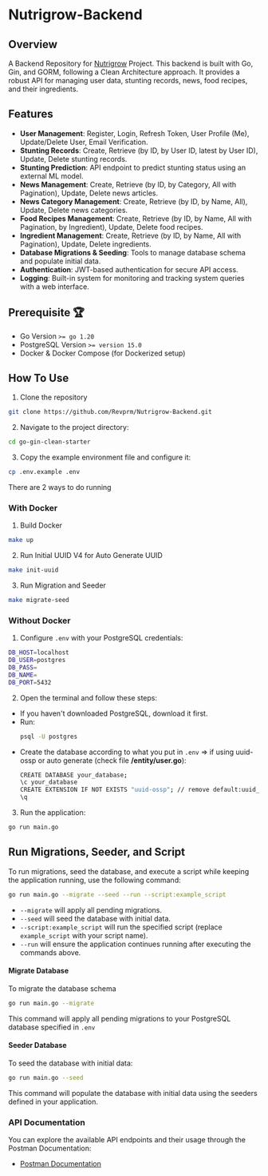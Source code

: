 # Nutrigrow-Backend

## Overview
A Backend Repository for [Nutrigrow](https://github.com/Logiqode/Nutrigrow) Project. This backend is built with Go, Gin, and GORM, following a Clean Architecture approach. It provides a robust API for managing user data, stunting records, news, food recipes, and their ingredients.

## Features
- **User Management**: Register, Login, Refresh Token, User Profile (Me), Update/Delete User, Email Verification.
- **Stunting Records**: Create, Retrieve (by ID, by User ID, latest by User ID), Update, Delete stunting records.
- **Stunting Prediction**: API endpoint to predict stunting status using an external ML model.
- **News Management**: Create, Retrieve (by ID, by Category, All with Pagination), Update, Delete news articles.
- **News Category Management**: Create, Retrieve (by ID, by Name, All), Update, Delete news categories.
- **Food Recipes Management**: Create, Retrieve (by ID, by Name, All with Pagination, by Ingredient), Update, Delete food recipes.
- **Ingredient Management**: Create, Retrieve (by ID, by Name, All with Pagination), Update, Delete ingredients.
- **Database Migrations & Seeding**: Tools to manage database schema and populate initial data.
- **Authentication**: JWT-based authentication for secure API access.
- **Logging**: Built-in system for monitoring and tracking system queries with a web interface.

## Prerequisite 🏆
- Go Version `>= go 1.20`
- PostgreSQL Version `>= version 15.0`
- Docker & Docker Compose (for Dockerized setup)

## How To Use
1. Clone the repository
  ```bash
  git clone https://github.com/Revprm/Nutrigrow-Backend.git
  ```
2. Navigate to the project directory:
  ```bash
  cd go-gin-clean-starter
  ```
3. Copy the example environment file and configure it:
  ```bash 
  cp .env.example .env
  ```
There are 2 ways to do running
### With Docker
1. Build Docker
  ```bash
  make up
  ```
2. Run Initial UUID V4 for Auto Generate UUID
  ```bash
  make init-uuid
  ```
3. Run Migration and Seeder
  ```bash
  make migrate-seed
  ```

### Without Docker
1. Configure `.env` with your PostgreSQL credentials:
  ```bash
  DB_HOST=localhost
  DB_USER=postgres
  DB_PASS=
  DB_NAME=
  DB_PORT=5432
  ```
2. Open the terminal and follow these steps:
  - If you haven't downloaded PostgreSQL, download it first.
  - Run:
    ```bash
    psql -U postgres
    ```
  - Create the database according to what you put in `.env` => if using uuid-ossp or auto generate (check file **/entity/user.go**):
    ```bash
    CREATE DATABASE your_database;
    \c your_database
    CREATE EXTENSION IF NOT EXISTS "uuid-ossp"; // remove default:uuid_generate_v4() if you not use you can uncomment code in user_entity.go
    \q
    ``` 
3. Run the application:
  ```bash
  go run main.go
  ```

## Run Migrations, Seeder, and Script
To run migrations, seed the database, and execute a script while keeping the application running, use the following command:

```bash
go run main.go --migrate --seed --run --script:example_script
```

- ``--migrate`` will apply all pending migrations.
- ``--seed`` will seed the database with initial data.
- ``--script:example_script`` will run the specified script (replace ``example_script`` with your script name).
- ``--run`` will ensure the application continues running after executing the commands above.

#### Migrate Database 
To migrate the database schema 
```bash
go run main.go --migrate
```
This command will apply all pending migrations to your PostgreSQL database specified in `.env`

#### Seeder Database 
To seed the database with initial data:
```bash
go run main.go --seed
```
This command will populate the database with initial data using the seeders defined in your application.

### API Documentation
You can explore the available API endpoints and their usage through the Postman Documentation:
- [Postman Documentation](https://documenter.getpostman.com/view/39901805/2sB2qUnPvX)
